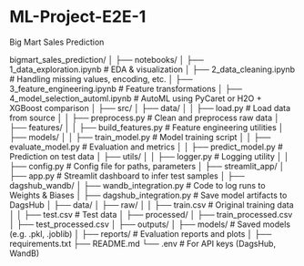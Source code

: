 # ML-Project-E2E-1
Big Mart Sales Prediction

bigmart_sales_prediction/
│
├── notebooks/
│   ├── 1_data_exploration.ipynb           # EDA & visualization
│   ├── 2_data_cleaning.ipynb              # Handling missing values, encoding, etc.
│   ├── 3_feature_engineering.ipynb        # Feature transformations
│   ├── 4_model_selection_automl.ipynb     # AutoML using PyCaret or H2O + XGBoost comparison
│
├── src/
│   ├── data/
│   │   ├── load.py                        # Load data from source
│   │   ├── preprocess.py                  # Clean and preprocess raw data
│   ├── features/
│   │   ├── build_features.py              # Feature engineering utilities
│   ├── models/
│   │   ├── train_model.py                 # Model training script
│   │   ├── evaluate_model.py              # Evaluation and metrics
│   │   ├── predict_model.py               # Prediction on test data
│   ├── utils/
│   │   ├── logger.py                      # Logging utility
│   │   ├── config.py                      # Config file for paths, parameters
│
├── streamlit_app/
│   ├── app.py                             # Streamlit dashboard to infer test samples
│
├── dagshub_wandb/
│   ├── wandb_integration.py              # Code to log runs to Weights & Biases
│   ├── dagshub_integration.py            # Save model artifacts to DagsHub
│
├── data/
│   ├── raw/
│   │   ├── train.csv                      # Original training data
│   │   ├── test.csv                       # Test data
│   ├── processed/
│       ├── train_processed.csv
│       ├── test_processed.csv
│
├── outputs/
│   ├── models/                            # Saved models (e.g. .pkl, .joblib)
│   ├── reports/                           # Evaluation reports and plots
│
├── requirements.txt
├── README.md
└── .env                                   # For API keys (DagsHub, WandB)
